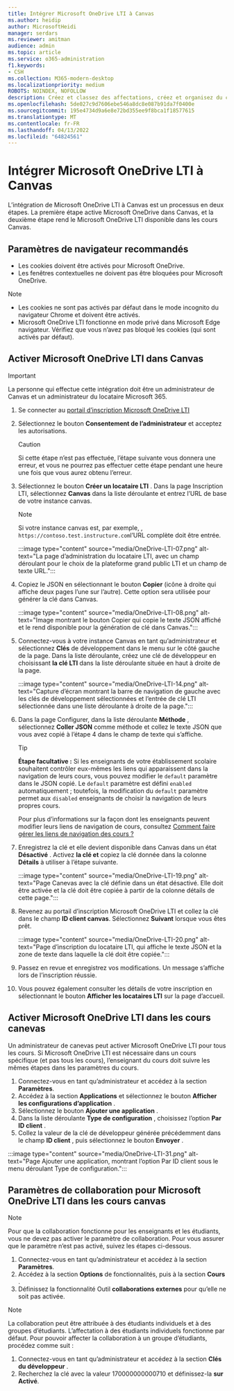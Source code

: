 ```yaml
---
title: Intégrer Microsoft OneDrive LTI à Canvas
ms.author: heidip
author: MicrosoftHeidi
manager: serdars
ms.reviewer: amitman
audience: admin
ms.topic: article
ms.service: o365-administration
f1.keywords:
- CSH
ms.collection: M365-modern-desktop
ms.localizationpriority: medium
ROBOTS: NOINDEX, NOFOLLOW
description: Créez et classez des affectations, créez et organisez du contenu de cours, et collaborez sur des fichiers en temps réel avec la nouvelle application d’interopérabilité Microsoft OneDrive Learning Tools pour Canvas.
ms.openlocfilehash: 5de027c9d7606ebe546a8dc8e087b91da7f0400e
ms.sourcegitcommit: 195e4734d9a6e8e72bd355ee9f8bca1f18577615
ms.translationtype: MT
ms.contentlocale: fr-FR
ms.lasthandoff: 04/13/2022
ms.locfileid: "64824561"
---
```

# <a name="integrate-microsoft-onedrive-lti-with-canvas"></a>Intégrer Microsoft OneDrive LTI à Canvas

L’intégration de Microsoft OneDrive LTI à Canvas est un processus en deux étapes. La première étape active Microsoft OneDrive dans Canvas, et la deuxième étape rend le Microsoft OneDrive LTI disponible dans les cours Canvas.

## <a name="recommended-browser-settings"></a>Paramètres de navigateur recommandés

- Les cookies doivent être activés pour Microsoft OneDrive.
- Les fenêtres contextuelles ne doivent pas être bloquées pour Microsoft OneDrive.

> [!NOTE]
>
> - Les cookies ne sont pas activés par défaut dans le mode incognito du navigateur Chrome et doivent être activés.
> - Microsoft OneDrive LTI fonctionne en mode privé dans Microsoft Edge navigateur. Vérifiez que vous n’avez pas bloqué les cookies (qui sont activés par défaut).

## <a name="enable-microsoft-onedrive-lti-in-canvas"></a>Activer Microsoft OneDrive LTI dans Canvas

> [!IMPORTANT]
> La personne qui effectue cette intégration doit être un administrateur de Canvas et un administrateur du locataire Microsoft 365.

1. Se connecter au <a href="https://onedrivelti.microsoft.com/admin" target="_blank">portail d’inscription Microsoft OneDrive LTI</a>
2. Sélectionnez le bouton **Consentement de l’administrateur** et acceptez les autorisations.

   > [!CAUTION]
   > Si cette étape n’est pas effectuée, l’étape suivante vous donnera une erreur, et vous ne pourrez pas effectuer cette étape pendant une heure une fois que vous aurez obtenu l’erreur.

3. Sélectionnez le bouton **Créer un locataire LTI** . Dans la page Inscription LTI, sélectionnez **Canvas** dans la liste déroulante et entrez l’URL de base de votre instance canvas.

   > [!NOTE]
   > Si votre instance canvas est, par exemple, , `https://contoso.test.instructure.com`l’URL complète doit être entrée.

   :::image type="content" source="media/OneDrive-LTI-07.png" alt-text="La page d’administration du locataire LTI, avec un champ déroulant pour le choix de la plateforme grand public LTI et un champ de texte URL.":::

4. Copiez le JSON en sélectionnant le bouton **Copier** (icône à droite qui affiche deux pages l’une sur l’autre). Cette option sera utilisée pour générer la clé dans Canvas.

   :::image type="content" source="media/OneDrive-LTI-08.png" alt-text="Image montrant le bouton Copier qui copie le texte JSON affiché et le rend disponible pour la génération de clé dans Canvas.":::

5. Connectez-vous à votre instance Canvas en tant qu’administrateur et sélectionnez **Clés** de développement dans le menu sur le côté gauche de la page. Dans la liste déroulante, créez une clé de développeur en choisissant **la clé LTI** dans la liste déroulante située en haut à droite de la page.

   :::image type="content" source="media/OneDrive-LTI-14.png" alt-text="Capture d’écran montrant la barre de navigation de gauche avec les clés de développement sélectionnées et l’entrée de clé LTI sélectionnée dans une liste déroulante à droite de la page.":::

6. Dans la page Configurer, dans la liste déroulante **Méthode** , sélectionnez **Coller JSON** comme méthode et collez le texte JSON que vous avez copié à l’étape 4 dans le champ de texte qui s’affiche.

    > [!TIP]
    > **Étape facultative :** Si les enseignants de votre établissement scolaire souhaitent contrôler eux-mêmes les liens qui apparaissent dans la navigation de leurs cours, vous pouvez modifier le ``default`` paramètre dans le JSON copié. Le ``default`` paramètre est défini ``enabled`` automatiquement ; toutefois, la modification du ``default`` paramètre permet aux ``disabled`` enseignants de choisir la navigation de leurs propres cours.
    >
    > Pour plus d’informations sur la façon dont les enseignants peuvent modifier leurs liens de navigation de cours, consultez [Comment faire gérer les liens de navigation des cours ?](https://community.canvaslms.com/t5/Instructor-Guide/How-do-I-manage-Course-Navigation-links/ta-p/1020)

7. Enregistrez la clé et elle devient disponible dans Canvas dans un état **Désactivé** . Activez **la clé et** copiez la clé donnée dans la colonne **Détails** à utiliser à l’étape suivante.

   :::image type="content" source="media/OneDrive-LTI-19.png" alt-text="Page Canevas avec la clé définie dans un état désactivé. Elle doit être activée et la clé doit être copiée à partir de la colonne détails de cette page.":::

8. Revenez au portail d’inscription Microsoft OneDrive LTI et collez la clé dans le champ **ID client canvas**. Sélectionnez **Suivant** lorsque vous êtes prêt.

   :::image type="content" source="media/OneDrive-LTI-20.png" alt-text="Page d’inscription du locataire LTI, qui affiche le texte JSON et la zone de texte dans laquelle la clé doit être copiée.":::

9. Passez en revue et enregistrez vos modifications. Un message s’affiche lors de l’inscription réussie.
10. Vous pouvez également consulter les détails de votre inscription en sélectionnant le bouton **Afficher les locataires LTI** sur la page d’accueil.

## <a name="enable-microsoft-onedrive-lti-in-canvas-courses"></a>Activer Microsoft OneDrive LTI dans les cours canevas

Un administrateur de canevas peut activer Microsoft OneDrive LTI pour tous les cours. Si Microsoft OneDrive LTI est nécessaire dans un cours spécifique (et pas tous les cours), l’enseignant du cours doit suivre les mêmes étapes dans les paramètres du cours.

1. Connectez-vous en tant qu’administrateur et accédez à la section **Paramètres**.
2. Accédez à la section **Applications** et sélectionnez le bouton **Afficher les configurations d’application** .
3. Sélectionnez le bouton **Ajouter une application** .
4. Dans la liste déroulante **Type de configuration** , choisissez l’option **Par ID client** .
5. Collez la valeur de la clé de développeur générée précédemment dans le champ **ID client** , puis sélectionnez le bouton **Envoyer** .

:::image type="content" source="media/OneDrive-LTI-31.png" alt-text="Page Ajouter une application, montrant l’option Par ID client sous le menu déroulant Type de configuration.":::

## <a name="collaboration-settings-for-microsoft-onedrive-lti-in-canvas-courses"></a>Paramètres de collaboration pour Microsoft OneDrive LTI dans les cours canvas

> [!NOTE]
> Pour que la collaboration fonctionne pour les enseignants et les étudiants, vous ne devez pas activer le paramètre de collaboration. Pour vous assurer que le paramètre n’est pas activé, suivez les étapes ci-dessous.

1. Connectez-vous en tant qu’administrateur et accédez à la section **Paramètres**.
1. Accédez à la section **Options** de fonctionnalités, puis à la section **Cours** .
1. Définissez la fonctionnalité Outil **collaborations externes** pour qu’elle ne soit pas activée.

> [!NOTE]
> La collaboration peut être attribuée à des étudiants individuels et à des groupes d’étudiants. L’affectation à des étudiants individuels fonctionne par défaut. Pour pouvoir affecter la collaboration à un groupe d’étudiants, procédez comme suit :

1. Connectez-vous en tant qu’administrateur et accédez à la section **Clés du développeur** .
1. Recherchez la clé avec la valeur 170000000000710 et définissez-la **sur Activé**.
